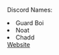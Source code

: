 <!DOCTYPE html>
<html>
<body>
<p>
Discord Names:
</p>
<li>
Guard Boi
</li>
<li>
Noat
</li>
<li>
Chadd
</li>
<a href="https://cow.futbol">Website</a>
</body>
</html>

